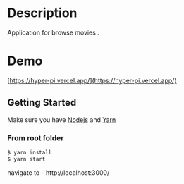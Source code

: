 # Description
Application for browse movies .

# Demo
[https://hyper-pi.vercel.app/](https://hyper-pi.vercel.app/)

## Getting Started
Make sure you have [Nodejs](https://nodejs.org/) and [Yarn](https://yarnpkg.com/)

### From root folder

```bash
$ yarn install   
$ yarn start 
```


navigate to - http://localhost:3000/
